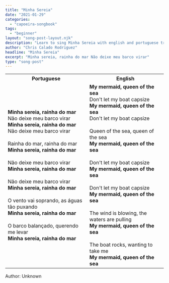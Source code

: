 ```yaml
---
title: "Minha Sereia"
date: "2021-01-29"
categories:
  - "capoeira-songbook"
tags:
  - "beginner"
layout: "song-post-layout.njk"
description: "Learn to sing Minha Sereia with english and portuguese translations along with a video to help you learn."
author: "Chris Calado Rodriguez"
headline: "Minha Sereia"
excerpt: "Minha sereia, rainha do mar Não deixe meu barco virar"
type: "song-post"
---
```


<table class="capoeira-table">
    <tr class="header-row">
        <th>Portuguese</th>
        <th>English</th>
    </tr>
    <tr>
        <td>
            <strong>Minha sereia, rainha do mar</strong><br>
            Não deixe meu barco virar<br>
            <strong>Minha sereia, rainha do mar</strong><br>
            Não deixe meu barco virar<br><br>
            Rainha do mar, rainha do mar<br>
            <strong>Minha sereia, rainha do mar</strong><br><br>
            Não deixe meu barco virar<br>
            <strong>Minha sereia, rainha do mar</strong><br><br>
            Não deixe meu barco virar<br>
            <strong>Minha sereia, rainha do mar</strong><br><br>
            O vento vai soprando, as águas tão puxando<br>
            <strong>Minha sereia, rainha do mar</strong><br><br>
            O barco balançado, querendo me levar<br>
            <strong>Minha sereia, rainha do mar</strong>
        </td>
        <td>
            <strong>My mermaid, queen of the sea</strong><br>
            Don't let my boat capsize<br>
            <strong>My mermaid, queen of the sea</strong><br>
            Don't let my boat capsize<br><br>
            Queen of the sea, queen of the sea<br>
            <strong>My mermaid, queen of the sea</strong><br><br>
            Don't let my boat capsize<br>
            <strong>My mermaid, queen of the sea</strong><br><br>
            Don't let my boat capsize<br>
            <strong>My mermaid, queen of the sea</strong><br><br>
            The wind is blowing, the waters are pulling<br>
            <strong>My mermaid, queen of the sea</strong><br><br>
            The boat rocks, wanting to take me<br>
            <strong>My mermaid, queen of the sea</strong>
        </td>
    </tr>
</table>
<figcaption>
Author: Unknown
</figcaption>